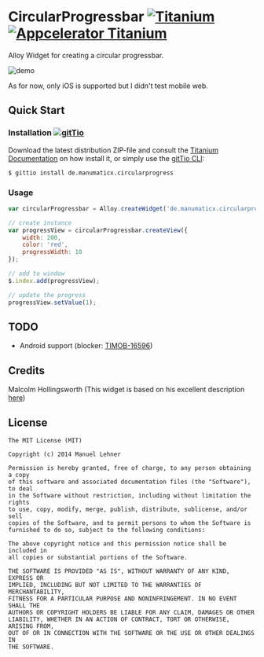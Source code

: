 # CircularProgressbar [![Titanium](http://www-static.appcelerator.com/badges/titanium-git-badge-sq.png)](http://www.appcelerator.com/titanium/) [![Appcelerator Titanium](http://www-static.appcelerator.com/badges/alloy-git-badge-sq.png)](http://www.appcelerator.com/alloy/)

Alloy Widget for creating a circular progressbar.

![demo](https://raw.githubusercontent.com/manumaticx/demos/master/circularprogress/screenshots/circularprogress.gif)

As for now, only iOS is supported but I didn't test mobile web.

## Quick Start

### Installation [![gitTio](http://gitt.io/badge.png)](http://gitt.io/component/de.manumaticx.circularprogress)
Download the latest distribution ZIP-file and consult the [Titanium Documentation](http://docs.appcelerator.com/titanium/latest/#!/guide/Using_a_Module) on how install it, or simply use the [gitTio CLI](http://gitt.io/cli):

`$ gittio install de.manumaticx.circularprogress`

### Usage

```javascript
var circularProgressbar = Alloy.createWidget('de.manumaticx.circularprogress');

// create instance
var progressView = circularProgressbar.createView({
    width: 200,
    color: 'red',
    progressWidth: 10
});

// add to window
$.index.add(progressView);

// update the progress
progressView.setValue(1);
```

## TODO

* Android support (blocker: [TIMOB-16596](https://jira.appcelerator.org/browse/TIMOB-16596))

## Credits

Malcolm Hollingsworth (This widget is based on his excellent description [here](http://developer.appcelerator.com/question/154274/is-there-a-way-to-create-circular-progress-bar#answer-265134))

## License

    The MIT License (MIT)

    Copyright (c) 2014 Manuel Lehner

    Permission is hereby granted, free of charge, to any person obtaining a copy
    of this software and associated documentation files (the "Software"), to deal
    in the Software without restriction, including without limitation the rights
    to use, copy, modify, merge, publish, distribute, sublicense, and/or sell
    copies of the Software, and to permit persons to whom the Software is
    furnished to do so, subject to the following conditions:

    The above copyright notice and this permission notice shall be included in
    all copies or substantial portions of the Software.

    THE SOFTWARE IS PROVIDED "AS IS", WITHOUT WARRANTY OF ANY KIND, EXPRESS OR
    IMPLIED, INCLUDING BUT NOT LIMITED TO THE WARRANTIES OF MERCHANTABILITY,
    FITNESS FOR A PARTICULAR PURPOSE AND NONINFRINGEMENT. IN NO EVENT SHALL THE
    AUTHORS OR COPYRIGHT HOLDERS BE LIABLE FOR ANY CLAIM, DAMAGES OR OTHER
    LIABILITY, WHETHER IN AN ACTION OF CONTRACT, TORT OR OTHERWISE, ARISING FROM,
    OUT OF OR IN CONNECTION WITH THE SOFTWARE OR THE USE OR OTHER DEALINGS IN
    THE SOFTWARE.
